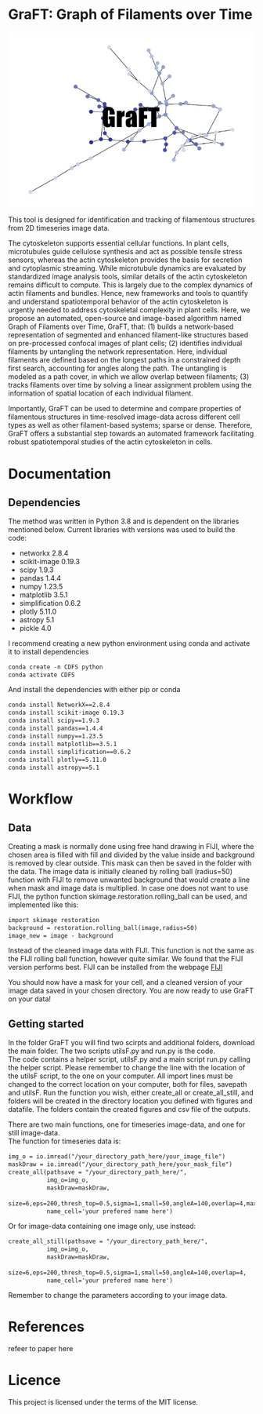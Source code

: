 # GraFT: Graph of Filaments over Time
<!--![alt text](https://github.com/Oesterlund/GraFT/blob/main/GraFt_logo.png) -->
<p align="center">
   <img src="https://github.com/Oesterlund/GraFT/blob/main/GraFT_logo.png" alt="alt text" width="500">
</p>


This tool is designed for identification and tracking of filamentous structures from 2D timeseries image data.

The cytoskeleton supports essential cellular functions. In plant cells, microtubules guide cellulose synthesis and act as possible tensile stress sensors, whereas the actin cytoskeleton provides the basis for secretion and cytoplasmic streaming. While microtubule dynamics are evaluated by standardized image analysis tools, similar details of the actin cytoskeleton remains difficult to compute. This is largely due to the complex dynamics of actin filaments and bundles. Hence, new frameworks and tools to quantify and understand spatiotemporal behavior of the actin cytoskeleton is urgently needed to address cytoskeletal complexity in plant cells.
Here, we propose an automated, open-source and image-based algorithm named Graph of Filaments over Time, GraFT, that: (1) builds a network-based representation of segmented and enhanced filament-like structures based on pre-processed confocal images of plant cells; (2) identifies individual filaments by untangling the network representation. Here, individual filaments are defined based on the longest paths in a constrained depth first search, accounting for angles along the path. The untangling is modeled as a path cover, in which we allow overlap between filaments; (3) tracks filaments over time by solving a linear assignment problem using the information of spatial location of each individual filament. 

Importantly, GraFT can be used to determine and compare properties of filamentous structures in time-resolved image-data across different cell types as well as other filament-based systems; sparse or dense. Therefore, GraFT offers a substantial step towards an automated framework facilitating robust spatiotemporal studies of the actin cytoskeleton in cells. 

# Documentation

## Dependencies
The method was written in Python 3.8 and is dependent on the libraries mentioned below.
Current libraries with versions was used to build the code:
- networkx 2.8.4
- scikit-image 0.19.3
- scipy 1.9.3
- pandas 1.4.4
- numpy 1.23.5
- matplotlib 3.5.1
- simplification 0.6.2
- plotly 5.11.0
- astropy 5.1
- pickle 4.0

I recommend creating a new python environment using conda and activate it to install dependencies
```
conda create -n CDFS python
conda activate CDFS
```
And install the dependencies with either pip or conda
```
conda install NetworkX==2.8.4
conda install scikit-image 0.19.3
conda install scipy==1.9.3
conda install pandas==1.4.4
conda install numpy==1.23.5
conda install matplotlib==3.5.1
conda install simplification==0.6.2
conda install plotly==5.11.0
conda install astropy==5.1
```

# Workflow

## Data
Creating a mask is normally done using free hand drawing in FIJI, where the chosen area is filled with fill and divided by the value inside and background is removed by clear outside. This mask can then be saved in the folder with the data.
The image data is initially cleaned by rolling ball (radius=50) function with FIJI to remove unwanted background that would create a line when mask and image data is multiplied. In case one does not want to use FIJI, the python function skimage.restoration.rolling_ball can be used, and implemented like this:
```
import skimage restoration
background = restoration.rolling_ball(image,radius=50)
image_new = image - background
```
Instead of the cleaned image data with FIJI. This function is not the same as the FIJI rolling ball function, however quite similar. We found that the FIJI version performs best.
FIJI can be installed from the webpage [FIJI](https://imagej.net/software/fiji/)

You should now have a mask for your cell, and a cleaned version of your image data saved in your chosen directory.
You are now ready to use GraFT on your data!

## Getting started
In the folder GraFT you will find two scirpts and additional folders, download the main folder.
The two scripts utilsF.py and run.py is the code.  
The code contains a helper script, utilsF.py and a main script run.py calling the helper script. Please remember to change the line with the location of the utilsF script, to the one on your computer.
All import lines must be changed to the correct location on your computer, both for files, savepath and utilsF.
Run the function you wish, either create_all or create_all_still, and folders will be created in the directory location you defined with figures and datafile.
The folders contain the created figures and csv file of the outputs.

There are two main functions, one for timeseries image-data, and one for still image-data.  
The function for timeseries data is:
```
img_o = io.imread("/your_directory_path_here/your_image_file")
maskDraw = io.imread("/your_directory_path_here/your_mask_file")
create_all(pathsave = "/your_directory_path_here/",
           img_o=img_o,
           maskDraw=maskDraw,
           size=6,eps=200,thresh_top=0.5,sigma=1,small=50,angleA=140,overlap=4,max_cost=100,
           name_cell='your prefered name here')
```
Or for image-data containing one image only, use instead:
```
create_all_still(pathsave = "/your_directory_path_here/",
           img_o=img_o,
           maskDraw=maskDraw,
           size=6,eps=200,thresh_top=0.5,sigma=1,small=50,angleA=140,overlap=4,
           name_cell='your prefered name here')
```
Remember to change the parameters according to your image data.

# References
refeer to paper here

# Licence
This project is licensed under the terms of the MIT license.
